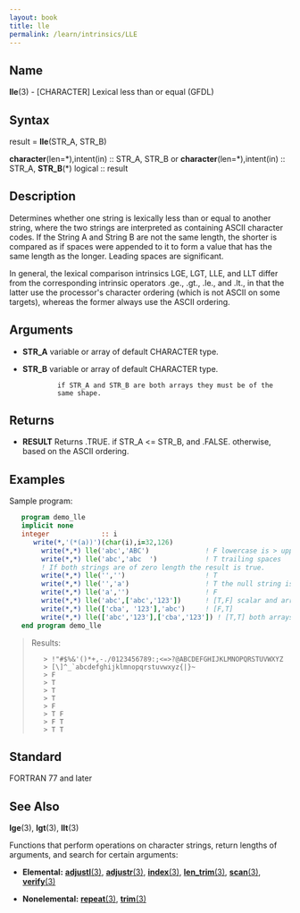 ```yaml
---
layout: book
title: lle
permalink: /learn/intrinsics/LLE
---
```

## __Name__

__lle__(3) - \[CHARACTER\] Lexical less than or equal
(GFDL)

## __Syntax__

result = __lle__(STR\_A, STR\_B)

__character__(len=\*),intent(in) :: STR\_A, STR\_B or
__character__(len=\*),intent(in) :: STR\_A, __STR\_B__(\*) logical ::
result

## __Description__

Determines whether one string is lexically less than or equal to another
string, where the two strings are interpreted as containing ASCII
character codes. If the String A and String B are not the same length,
the shorter is compared as if spaces were appended to it to form a value
that has the same length as the longer. Leading spaces are significant.

In general, the lexical comparison intrinsics LGE, LGT, LLE, and LLT
differ from the corresponding intrinsic operators .ge., .gt., .le., and
.lt., in that the latter use the processor's character ordering (which
is not ASCII on some targets), whereas the former always use the ASCII
ordering.

## __Arguments__

  - __STR\_A__
    variable or array of default CHARACTER type.

  - __STR\_B__
    variable or array of default CHARACTER type.

<!-- end list -->

```
            if STR_A and STR_B are both arrays they must be of the
            same shape.
```

## __Returns__

  - __RESULT__
    Returns .TRUE. if STR\_A \<= STR\_B, and .FALSE. otherwise, based on
    the ASCII ordering.

## __Examples__

Sample program:

```fortran
   program demo_lle
   implicit none
   integer             :: i
      write(*,'(*(a))')(char(i),i=32,126)
        write(*,*) lle('abc','ABC')              ! F lowercase is > uppercase
        write(*,*) lle('abc','abc  ')            ! T trailing spaces
        ! If both strings are of zero length the result is true.
        write(*,*) lle('','')                    ! T
        write(*,*) lle('','a')                   ! T the null string is padded
        write(*,*) lle('a','')                   ! F
        write(*,*) lle('abc',['abc','123'])      ! [T,F] scalar and array
        write(*,*) lle(['cba', '123'],'abc')     ! [F,T]
        write(*,*) lle(['abc','123'],['cba','123']) ! [T,T] both arrays
   end program demo_lle
```

> Results:
>
> ```
>    > !"#$%&'()*+,-./0123456789:;<=>?@ABCDEFGHIJKLMNOPQRSTUVWXYZ
>    > [\]^_`abcdefghijklmnopqrstuvwxyz{|}~
>    > F
>    > T
>    > T
>    > T
>    > F
>    > T F
>    > F T
>    > T T
> ```

## __Standard__

FORTRAN 77 and later

## __See Also__

__lge__(3), __lgt__(3), __llt__(3)

Functions that perform operations on character strings, return lengths
of arguments, and search for certain arguments:

  - __Elemental:__
    [__adjustl__(3)](ADJUSTL), [__adjustr__(3)](ADJUSTR), [__index__(3)](INDEX), [__len\_trim__(3)](LEN_TRIM),
    [__scan__(3)](SCAN), [__verify__(3)](VERIFY)

  - __Nonelemental:__
    [__repeat__(3)](REPEAT), [__trim__(3)](TRIM)
